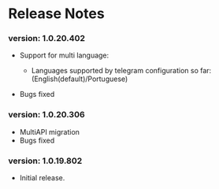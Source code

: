 # Release Notes
### version: 1.0.20.402
- Support for multi language:

    - Languages supported by telegram configuration so far: (English(default)/Portuguese)
    
- Bugs fixed

### version: 1.0.20.306
- MultiAPI migration
- Bugs fixed
  
### version: 1.0.19.802
- Initial release.
